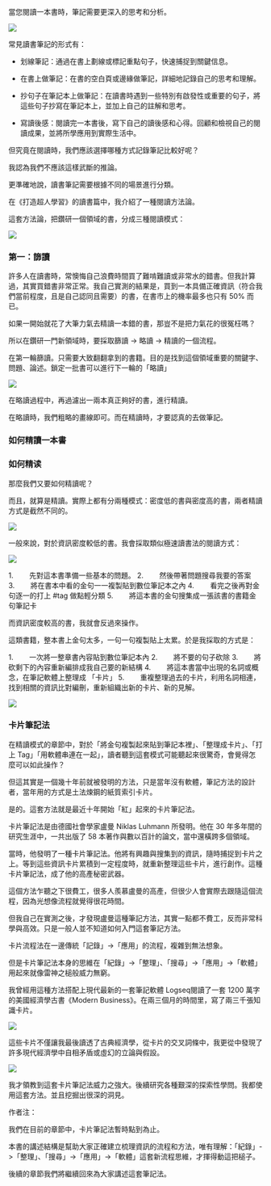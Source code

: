 當您閱讀一本書時，筆記需要更深入的思考和分析。

![](images/20220908201703.png)

常見讀書筆記的形式有：

* 划線筆記：通過在書上劃線或標記重點句子，快速捕捉到關鍵信息。

* 在書上做筆記：在書的空白頁或邊緣做筆記，詳細地記錄自己的思考和理解。

* 抄句子在筆記本上做筆記：在讀書時遇到一些特別有啟發性或重要的句子，將這些句子抄寫在筆記本上，並加上自己的註解和思考。

* 寫讀後感：閱讀完一本書後，寫下自己的讀後感和心得。回顧和檢視自己的閱讀成果，並將所學應用到實際生活中。

但究竟在閱讀時，我們應該選擇哪種方式記錄筆記比較好呢？

我認為我們不應該這樣武斷的推論。

更準確地說，讀書筆記需要根據不同的場景進行分類。

在《打造超人學習》的讀書篇中，我介紹了一種閱讀方法論。

這套方法論，把鑽研一個領域的書，分成三種閱讀模式：

![](images/20220908201812.png)


### 第一：篩讀

許多人在讀書時，常懊悔自己浪費時間買了難啃難讀或非常水的錯書。但我計算過，其實買錯書非常正常。我自己實測的結果是，買到一本具備正確資訊（符合我們當前程度，且是自己認同且需要）的書，在書市上的機率最多也只有 50% 而已。

如果一開始就花了大筆力氣去精讀一本錯的書，那豈不是把力氣花的很冤枉嗎？

所以在鑽研一門新領域時，要採取篩讀 -> 略讀 -> 精讀的一個流程。

在第一輪篩讀。只需要大致翻翻拿到的書籍。目的是找到這個領域重要的關鍵字、問題、論述。鎖定一批書可以進行下一輪的「略讀」

![](images/20220908201942.png)

在略讀過程中，再過濾出一兩本真正夠好的書，進行精讀。

在略讀時，我們粗略的畫線即可。而在精讀時，才要認真的去做筆記。

### 如何精讀一本書


### 如何精读

那麼我們又要如何精讀呢？

而且，就算是精讀。實際上都有分兩種模式：密度低的書與密度高的書，兩者精讀方式是截然不同的。

![](images/20220908202023.png)

一般來說，對於資訊密度較低的書。我會採取類似極速讀書法的閱讀方式：

![](images/20220908202045.png)


1.        先對這本書準備一些基本的問題。
2.        然後帶著問題搜尋我要的答案
3.        將在書本中看的金句一一複製貼到數位筆記本之內
4.        看完之後再對金句逐一的打上 #tag 做點輕分類
5.        將這本書的金句搜集成一張該書的書籍金句筆記卡

而資訊密度較高的書，我就會反過來操作。

這類書籍，整本書上金句太多，一句一句複製貼上太累。於是我採取的方式是：

1.        一次將一整章書內容貼到數位筆記本內
2.        將不要的句子砍除
3.        將砍剩下的內容重新編排成我自己要的新結構
4.        將這本書當中出現的名詞或概念，在筆記軟體上整理成 「卡片」
5.        重複整理過去的卡片，利用名詞相連，找到相關的資訊比對編刪，重新組織出新的卡片、新的見解。

![](images/20220908211124.png)


### 卡片筆記法

在精讀模式的章節中，對於「將金句複製起來貼到筆記本裡」、「整理成卡片」、「打上 Tag」「用軟體串連在一起」，讀者聽到這套模式可能聽起來很驚奇，會覺得怎麼可以如此操作？

但這其實是一個幾十年前就被發明的方法，只是當年沒有軟體，筆記方法的設計者，當年用的方式是土法煉鋼的紙質索引卡片。

是的。這套方法就是最近十年開始「紅」起來的卡片筆記法。

卡片筆記法是由德國社會學家盧曼 Niklas Luhmann 所發明。他在 30 年多年間的研究生涯中，一共出版了 58 本著作與數以百計的論文，當中還橫跨多個領域。

當時，他發明了一種卡片筆記法。他將有興趣與搜集到的資訊，隨時捕捉到卡片之上。等到這些資訊卡片累積到一定程度時，就重新整理這些卡片，進行創作。這種卡片筆記法，成了他的高產秘密武器。

這個方法乍聽之下很費工，很多人羨慕盧曼的高產，但很少人會實際去跟隨這個流程，因為光想像流程就覺得很花時間。

但我自己在實測之後，才發現盧曼這種筆記方法，其實一點都不費工，反而非常科學與高效。只是一般人並不知道如何入門這套筆記方法。

卡片流程法在一邊傳統「記錄」->「應用」的流程，複雜到無法想象。

但是卡片筆記法本身的思維在「紀錄」->「整理」、「搜尋」->「應用」->「軟體」用起來就像雷神之槌般威力無窮。

我曾經用這種方法搭配上現代最新的一套筆記軟體 Logseq閱讀了一套 1200 萬字的美國經濟學古書《Modern Business》。在兩三個月的時間里，寫了兩三千張知識卡片。


![](images/20220908204152.png)

這些卡片不僅讓我最後讀透了古典經濟學，從卡片的交叉詞條中，我更從中發現了許多現代經濟學中自相矛盾或虛幻的立論與假設。

![](images/20220908204047.png)

我才領教到這套卡片筆記法威力之強大。後續研究各種艱深的探索性學問。我都使用這套方法。並且挖掘出很深的洞見。

作者注：

我們在目前的章節中，卡片筆記法暫時點到為止。

本書的講述結構是幫助大家正確建立梳理資訊的流程和方法，唯有理解：「紀錄」->「整理」、「搜尋」->「應用」->「軟體」這套新流程思維，才揮得動這把槌子。

後續的章節我們將繼續回來為大家講述這套筆記法。
